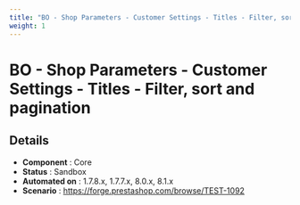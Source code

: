 ```yaml
---
title: "BO - Shop Parameters - Customer Settings - Titles - Filter, sort and pagination"
weight: 1
---
```


# BO - Shop Parameters - Customer Settings - Titles - Filter, sort and pagination
## Details
* **Component** : Core
* **Status** : Sandbox
* **Automated on** : 1.7.8.x, 1.7.7.x, 8.0.x, 8.1.x
* **Scenario** : https://forge.prestashop.com/browse/TEST-1092

